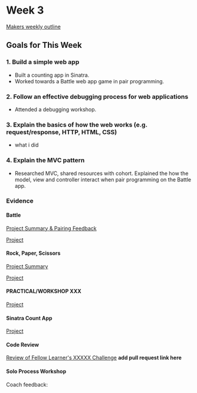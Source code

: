 # Week 3
[Makers weekly outline](https://github.com/makersacademy/course/blob/master/week_outlines.md/)

## Goals for This Week

### 1. Build a simple web app

- Built a counting app in Sinatra. 
- Worked towards a Battle web app game in pair programming. 

### 2. Follow an effective debugging process for web applications

- Attended a debugging workshop. 

### 3. Explain the basics of how the web works (e.g. request/response, HTTP, HTML, CSS) 

- what i did 

### 4. Explain the MVC pattern 

- Researched MVC, shared resources with cohort. Explained the how the model, view and controller interact when pair programming on the Battle app. 

### Evidence 

#### Battle
[Project Summary & Pairing Feedback]()

[Project]() 

#### Rock, Paper, Scissors
[Project Summary]()

[Project]() 

#### PRACTICAL/WORKSHOP XXX

[Project]() 

#### Sinatra Count App

[Project]() 

#### Code Review

[Review of Fellow Learner's XXXXX Challenge]() **add pull request link here**

#### Solo Process Workshop

Coach feedback: 
